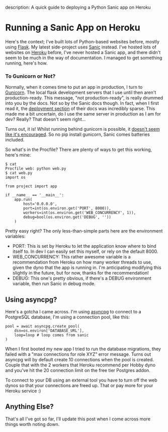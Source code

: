 description: A quick guide to deploying a Python Sanic app on Heroku

# Running a Sanic App on Heroku

Here's the context; I've built lots of Python-based websites before, mostly using [Flask](http://flask.pocoo.org/). My latest side-project uses [Sanic](http://sanic.readthedocs.io/en/latest/) instead. I've hosted lots of websites on [Heroku](https://heroku.com) before, I've never hosted a Sanic app, and there didn't seem to be much in the way of documentation.  I managed to get something running, here's how.

### To Gunicorn or Not?

Normally, when it comes time to put an app in production, I turn to [Gunicorn](http://gunicorn.org/). The local flask development servers that I use until then aren't production-ready. This message, "not production-ready", is really drummed into you by the docs. Not so by the Sanic docs though. In fact, when I first read it, the [deployment section](http://sanic.readthedocs.io/en/latest/sanic/deploying.html) of their docs was incredibly sparse. This made me a bit uncertain, do I use the same server in production as I am for dev? Really? That doesn't seem right...

Turns out, it is! Whilst running behind gunicorn is possible, it [doesn't seem like it's encouraged](https://github.com/channelcat/sanic/issues/61#issuecomment-255982541). So no  pip install gunicorn, Sanic comes batteries included.

So what's in the Procfile? There are plenty of ways to get this working, here's mine:

    $ cat
    Procfile web: python web.py
    $ cat web.py
    import os

    from project import app

    if __name__ == '__main__':
        app.run(
            host='0.0.0.0',
            port=int(os.environ.get('PORT', 8000)),
            workers=int(os.environ.get('WEB_CONCURRENCY', 1)),
            debug=bool(os.environ.get('DEBUG', ''))
        )

Pretty easy right? The only less-than-simple parts here are the environment variables:

   * PORT: This is set by Heroku to let the application know where to bind itself    to. In dev I can easily set this myself, or rely on the default 8000.
   * WEB_CONCURRENCY: This rather awesome variable is a recommendation from Heroku    on how many worker threads to use, given the dyno that the app is running in.    I'm anticipating modifying this slightly in the future, but for now, thanks    for the recommendation!
   * DEBUG: This one's pretty obvious, if there's a DEBUG environment variable,    then run Sanic in debug mode.

## Using asyncpg?

Here's a gotcha I came across. I'm using [asyncpg](https://github.com/MagicStack/asyncpg) to connect to a PostgreSQL database, I'm using a connection pool, like this:

    pool = await asyncpg.create_pool(
        dsn=os.environ['DATABASE_URL'],
        loop=loop # loop comes from sanic
    )

When I first booted my new app I tried to run the database migrations, they failed with a "max connections for role XYZ" error message. Turns out asyncpg will by default create 10 connections when the pool is created. Couple that with the 2 workers that Heroku recommend per Hobby dyno and you've hit the 20 connection limit on the free tier Postgres addon.

To connect to your DB using an external tool you have to turn off the web dynos so that your connections are freed up. That or pay more for your Heroku service :)

## Anything Else?

That's all I've got so far, I'll update this post when I come across more things worth noting down.
